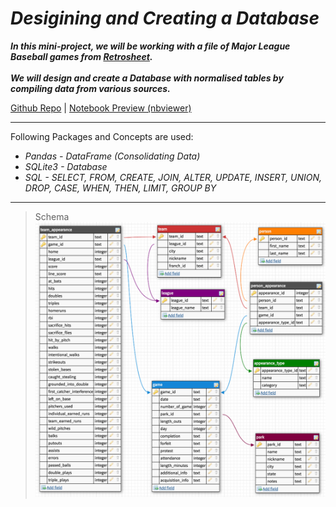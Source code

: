 # *Desigining and Creating a Database*

***In this mini-project, we will be working with a file of Major League Baseball games from [Retrosheet](http://www.retrosheet.org/).<br><br>We will design and create a Database with normalised tables by compiling data from various sources.***


[Github Repo](https://github.com/nveenverma/Projects/tree/master/Designing%20%26%20Creating%20a%20Database) | [Notebook Preview (nbviewer)](https://nbviewer.jupyter.org/github/nveenverma/Projects/blob/master/Designing%20%26%20Creating%20a%20Database/Basics.ipynb)

--- 

Following Packages and Concepts are used:

- *Pandas - DataFrame (Consolidating Data)*
- *SQLite3 - Database*
- *SQL - SELECT, FROM, CREATE, JOIN, ALTER, UPDATE, INSERT, UNION, DROP, CASE, WHEN, THEN, LIMIT, GROUP BY*

----

> Schema<br>
>![Schema](schema-screenshot.png)


